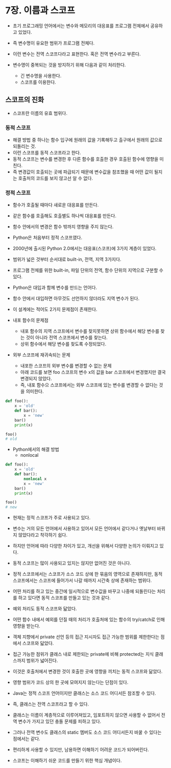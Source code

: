 # 7장. 이름과 스코프

- 초기 프로그래밍 언어에서는 변수와 메모리의 대응표를 프로그램 전체에서 공유하고 있었다.
- 즉 변수명이 유요한 범위가 프로그램 전체다.
- 이런 변수는 전역 스코프다라고 표현한다. 혹은 전역 변수라고 부른다.

- 변수명이 중복되는 것을 방지하기 위해 다음과 같이 처리한다.
  - 긴 변수명을 사용한다.
  - 스코프를 이용한다.

## 스코프의 진화

- 스코프란 이름의 유효 범위다.

### 동적 스코프

- 해결 방법 중 하나는 함수 입구에 원래의 값을 기록해두고 출구에서 원래의 값으로 되돌리는 것.
- 이런 스코프를 동적 스코프라고 한다.
- 동적 스코프는 변수를 변경한 후 다른 함수를 호출한 경우 호출된 함수에 영향을 미친다.
- 즉 변경값이 호출되는 곳에 파급되기 때문에 변수값을 참조했을 때 어떤 값이 될지는 호출처의 코드를 보지 않고선 알 수 없다.

### 정적 스코프

- 함수가 호출될 때마다 새로운 대응표를 만든다.
- 같은 함수를 호출해도 호출별도 하나씩 대응표를 만든다.
- 함수 안에서의 변경은 함수 밖까지 영향을 주지 않는다.

- Python은 처음부터 정적 스코프였다.
- 2000년에 출시된 Python 2.0에서는 대응표(스코프)에 3가지 계층이 있었다.
- 범위가 넓은 것부터 순서대로 built-in, 전역, 지역 3가지다.
- 프로그램 전체를 위한 built-in, 파일 단위의 전역, 함수 단위의 지역으로 구분할 수 있다.

- Python은 대입과 함께 변수를 만드는 언어다.
- 함수 안에서 대입하면 아무것도 선언하지 않더라도 지역 변수가 된다.
- 이 설계에는 적어도 2가지 문제점이 존재한다.

- 내포 함수의 문제점
  - 내포 함수의 지역 스코프에서 변수를 찾지못하면 상위 함수에서 해당 변수를 찾는 것이 아니라 전역 스코프에서 변수를 찾는다.
  - 상위 함수에서 해당 변수를 찾도록 수정되었다.

- 외부 스코프에 재귀속되는 문제
  - 내포한 스코프의 외부 변수를 변경할 수 없는 문제
  - 아래 코드를 보면 foo 스코프의 변수 x의 값을 bar 스코프에서 변경했지만 결국 변경되지 않았다.
  - 즉, 내포 함수으 스코프에서는 외부 스코프에 있는 변수를 변경할 수 없다는 것을 의미한다.

```py
def foo():
    x = 'old'
    def bar():
        x = 'new'
    bar()
    print(x)

foo()
# old
```

- Python에서의 해결 방법
  - nonlocal

```py
def foo():
    x = 'old'
    def bar():
        nonlocal x
        x = 'new'
    bar()
    print(x)

foo()
# new
```

- 현재는 정적 스코프가 주로 사용되고 있다.
- 변수는 거의 모든 언어에서 사용하고 있어서 모든 언어에서 같다거나 옛날부터 바뀌지 않았다라고 착각하기 쉽다.
- 하지만 언어에 따라 다양한 차이가 있고, 개선을 위해서 다양한 논의가 이뤄지고 있다.

- 동적 스코프는 많이 사용되고 있지는 않지만 없어진 것은 아니다.
- 정적 스코프에서는 스코프가 소스 코드 상에 한 묶음의 영역으로 존재하지만, 동적 스코프에서는 스코프에 들어가서 나갈 때까지 시간축 상에 존재하는 범위다.
- 어떤 처리를 하고 있는 중간에 일시적으로 변수값을 바꾸고 나중에 되돌린다는 처리를 하고 있다면 동적 스코프를 만들고 있는 것과 같다.
- 예외 처리도 동적 스코프와 닯았다.
- 어떤 함수 내에서 예외를 던질 때의 처리가 호출처에 있는 함수의 try/catch로 인해 영향을 받는다.

- 객체 지향에서 private 선언 등의 접근 지시자도 접근 가능한 범위를 제한한다는 점에서 스코프와 닯았다.
- 접근 가능한 점위가 클래스 내로 제한되는 private에 비해 protected는 지식 클래스까지 범위가 넓어진다.
- 이것은 호출처에서 변경한 것이 호출한 곳에 영향을 끼치는 동적 스코프와 닮았다.
- 영향 범위가 코드 상의 한 곳에 모여지지 않는다는 단점이 있다.

- Java는 정적 스코프 언어이지만 클래스는 소스 코드 어디서든 참조할 수 있다.
- 즉, 클래스는 전역 스코프라고 할 수 있다.
- 클래스는 이름이 계층적으로 이루어져있고, 임포트하지 않으면 사용할 수 없어서 전역 변수가 가지고 있던 충돌 문제를 피하고 있다.
- 그러나 전역 변수도 클래스의 static 멤버도 소스 코드 어디서든지 바꿀 수 있다는 점에서는 같다.
- 편리하게 사용할 수 있지만, 남용하면 이해하기 어려운 코드가 되어버린다.

- 스코프는 이해하기 쉬운 코드를 만들기 위한 핵심 개념이다.
